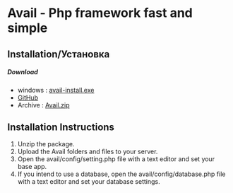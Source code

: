 # Avail - Php  framework fast and simple

## Installation/Установка

##### Download

- windows : [avail-install.exe]()
- [GitHub]()
- Archive : [Avail.zip]()
## Installation Instructions
1. Unzip the package.
2. Upload the Avail folders and files to your server. 
3. Open the avail/config/setting.php file with a text editor and set your base app.
4. If you intend to use a database, open the avail/config/database.php file with a text editor and set your database settings.
